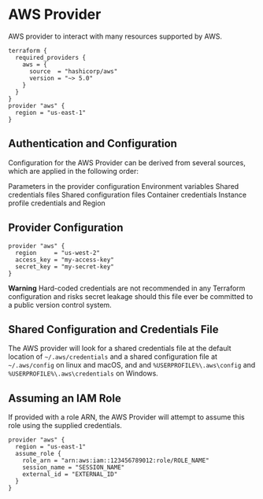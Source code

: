 # AWS Provider

AWS provider to interact with many resources supported by AWS. 

```hcl
terraform {
  required_providers {
    aws = {
      source  = "hashicorp/aws"
      version = "~> 5.0"
    }
  }
}
provider "aws" {
  region = "us-east-1"
}

```
## Authentication and Configuration

Configuration for the AWS Provider can be derived from several sources, which are applied in the following order:

Parameters in the provider configuration
Environment variables
Shared credentials files
Shared configuration files
Container credentials
Instance profile credentials and Region

## Provider Configuration

```hcl 
provider "aws" {
  region     = "us-west-2"
  access_key = "my-access-key"
  secret_key = "my-secret-key"
}
```
**Warning**
Hard-coded credentials are not recommended in any Terraform configuration and risks secret leakage should this file ever be committed to a public version control system.

## Shared Configuration and Credentials File
The AWS provider will look for a shared credentials file at the default location of `~/.aws/credentials` and a shared configuration file at `~/.aws/config` on linux and macOS, and and `%USERPROFILE%\.aws\config` and `%USERPROFILE%\.aws\credentials` on Windows. 

## Assuming an IAM Role

If provided with a role ARN, the AWS Provider will attempt to assume this role using the supplied credentials.

```hcl
provider "aws" {
  region = "us-east-1"
  assume_role {
    role_arn = "arn:aws:iam::123456789012:role/ROLE_NAME"
    session_name = "SESSION_NAME"
    external_id = "EXTERNAL_ID" 
  }
}
```